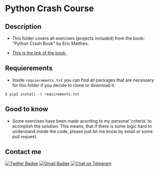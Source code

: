 # Python Crash Course

## Description

- This folder covers all exercises (projects included) from the book: "Python Crash Book" by Eric Matthes.

- [This is the link of the book.](https://nostarch.com/pythoncrashcourse2e)

## Requierements

- Inside `requierements.txt` you can find all packages that are necessary for this folder if you decide to clone or download it.

`$ pip3 install -r requirements.txt`

## Good to know

- Some exercises have been made acording to my personal 'criteria' to acomplish the solution. This means, that if there is some logic hard to understand inside the code, please just let me know by email or some pull request.

## Contact me

[![Twitter Badge](https://img.shields.io/badge/-James_Noria-1ca0f1?style=flat-square&logo=twitter&logoColor=white&link=https://twitter.com/jamesnoria)](https://twitter.com/jamesnoria) [![Gmail Badge](https://img.shields.io/badge/-jamesnoria@gmail.com-c14438?style=flat-square&logo=Gmail&logoColor=white&link=mailto:jamesnoria@gmail.com)](mailto:jamesnoria@gmail.com) [![Chat on Telegram](https://img.shields.io/badge/Chat%20on-Telegram-brightgreen.svg)](https://t.me/jamesnoria)
